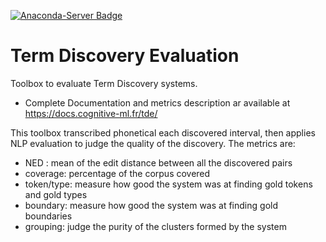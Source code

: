 [![Anaconda-Server Badge](https://anaconda.org/coml/tde/badges/version.svg)](
https://anaconda.org/coml/tde)

Term Discovery Evaluation
=========================

Toolbox to evaluate  Term Discovery systems.

* Complete Documentation and metrics description ar
  available at https://docs.cognitive-ml.fr/tde/

This toolbox transcribed phonetical each discovered interval, then applies
NLP evaluation to judge the quality of the discovery.
The metrics are:
- NED : mean of the edit distance between all the discovered pairs
- coverage: percentage of the corpus covered
- token/type: measure how good the system was at finding gold tokens and gold types
- boundary: measure how good the system was at finding gold boundaries
- grouping: judge the purity of the clusters formed by the system
